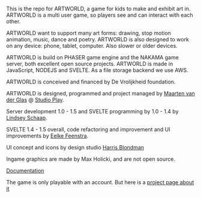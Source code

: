 This is the repo for ARTWORLD, a game for kids to make and exhibit art in. 
ARTWORLD is a multi user game, so players see and can interact with each other.

ARTWORLD want to support many art forms: drawing, stop motion animation, music, dance and poetry.
ARTWORLD is also designed to work on any device: phone, tablet, computer. Also slower or older devices.

ARTWORLD is build on PHASER game engine and the NAKAMA game server, both excellent open source projects.
ARTWORLD is made in JavaScript, NODEJS and SVELTE. As a file storage backend we use AWS.

ARTWORLD is conceived and financed by De Vrolijkheid foundation.

ARTWORLD is designed, programmed and project managed by [Maarten van der Glas](https://github.com/mrmaarten) @ [Studio Play](https://studioplay.nl).

Server development 1.0 - 1.5 and SVELTE programming by 1.0 - 1.4 by [Lindsey Schaap](https://github.com/linjoe2).

SVELTE 1.4 - 1.5 overall, code refactoring and improvement and UI improvements by [Eelke Feenstra](https://github.com/eelke).

UI concept and icons by design studio [Harris Blondman](https://www.harrisblondman.nl/)

Ingame graphics are made by Max Holicki, and are not open source.

[Documentation](https://studioplaynl.github.io/ARTWORLD_client/)

The game is only playable with an account. But here is a [project page about it](https://vrolijkheid.nl/projecten/artworld/)